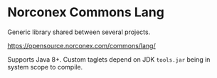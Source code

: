 Norconex Commons Lang
=======

Generic library shared between several projects.

https://opensource.norconex.com/commons/lang/

Supports Java 8+. Custom taglets depend on JDK `tools.jar` being
in system scope to compile.